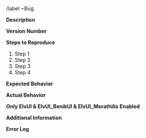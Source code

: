 /label ~Bug

**Description**
<!--- Please give a short description of the issue here -->


**Version Number**
<!--- Provide the version number here (the actual number, do not say "latest") -->


**Steps to Reproduce**
<!--- Provide all the steps necessary to reproduce the problem -->
1. Step 1
2. Step 2
3. Step 3
4. Step 4


**Expected Behavior**
<!--- Tell us what should happen -->


**Actual Behavior**
<!--- Tell us what happens instead -->


**Only ElvUI & ElvUI_BenikUI & ElvUI_Merathilis Enabled**
<!--- Please provide information about whether or not you can reproduce it -->
<!--- when ElvUI & ElvUI_BenikUI & ElvUI_Merathilis are the only addon enabled -->


**Additional Information**
<!--- Please provide any additional information here -->


**Error Log**
<!--- If you received an error then please post it in the empty space below, -->
<!--- so that the error is wrapped in the 3 backquotes (before and after) -->
```

```